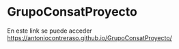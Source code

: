# GrupoConsatProyecto



En este link se puede acceder
https://antoniocontreraso.github.io/GrupoConsatProyecto/
